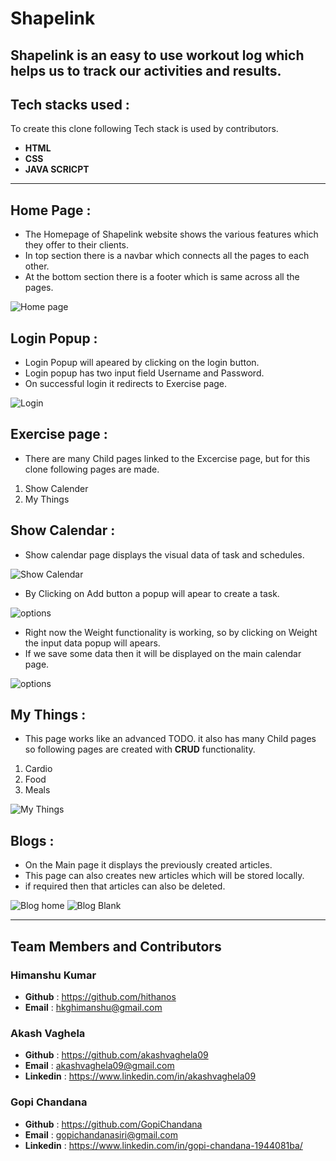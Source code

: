 # Shapelink
Shapelink is an easy to use workout log which helps us to track our activities and results.
---
## Tech stacks used :
To create this clone following Tech stack is used by contributors.
* **HTML**
* **CSS**
* **JAVA SCRICPT**

***

## Home Page :
- The Homepage of Shapelink website shows the various features which they offer to their clients.
- In top section there is a navbar which connects all the pages to each other.
- At the bottom section there is a footer which is same across all the pages.

![Home page](https://tgdown.eu-gb.mybluemix.net/2200520399093696/2021-01-02_08:30:40.jpg)

## Login Popup :
- Login Popup will apeared by clicking on the login button.
- Login popup has two input field Username and Password.
- On successful login it redirects to Exercise page.

![Login](https://tgdown.eu-gb.mybluemix.net/2200554758832064/2021-01-02_08:31:27.jpg)

## Exercise page :
- There are many Child pages linked to the Excercise page, but for this clone following pages are made.
1. Show Calender
2. My Things

## Show Calendar : 
- Show calendar page displays the visual data of task and schedules.

![Show Calendar](https://tgdown.eu-gb.mybluemix.net/2200657838047168/2021-01-02_08:32:31.jpg)

- By Clicking on Add button a popup will apear to create a task.

![options](https://tgdown.eu-gb.mybluemix.net/2200692197785536/2021-01-02_08:32:47.jpg)

- Right now the Weight functionality is working, so by clicking on Weight the input data popup will apears.
- If we save some data then it will be displayed on the main calendar page.

![options](https://tgdown.eu-gb.mybluemix.net/2200726557523904/2021-01-02_08:33:24.jpg)

## My Things :
- This page works like an advanced TODO. it also has many Child pages so following pages are created with **CRUD** functionality.
1. Cardio
2. Food
3. Meals

![My Things](https://tgdown.eu-gb.mybluemix.net/2200863996477376/2021-01-02_08:41:14.jpg)

## Blogs :
- On the Main page it displays the previously created articles.
- This page can also creates new articles which will be stored locally.
- if required then that articles can also be deleted.

![Blog home](https://tgdown.eu-gb.mybluemix.net/2200967075692480/2021-01-02_08:45:48.jpg)
![Blog Blank](https://tgdown.eu-gb.mybluemix.net/2202135306796992/2021-01-02_09:29:15.jpg)

*** 
## Team Members and Contributors
### Himanshu Kumar
- **Github** : https://github.com/hithanos
- **Email** : hkghimanshu@gmail.com

### Akash Vaghela
- **Github** : https://github.com/akashvaghela09
- **Email** :  akashvaghela09@gmail.com
- **Linkedin** : https://www.linkedin.com/in/akashvaghela09

### Gopi Chandana
- **Github** : https://github.com/GopiChandana
- **Email** : gopichandanasiri@gmail.com
- **Linkedin** : https://www.linkedin.com/in/gopi-chandana-1944081ba/

